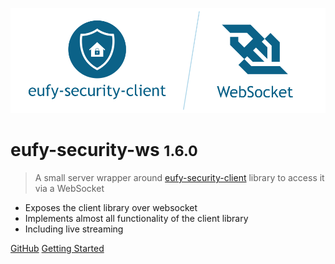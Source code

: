 ![logo](_media/eufy-security-ws.png)

# eufy-security-ws <small>1.6.0</small>

> A small server wrapper around [eufy-security-client](https://github.com/bropat/eufy-security-client) library to access it via a WebSocket

- Exposes the client library over websocket
- Implements almost all functionality of the client library
- Including live streaming

[GitHub](https://github.com/bropat/eufy-security-ws/)
[Getting Started](#eufy-security-ws)